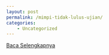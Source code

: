 ```yaml
---
layout: post
permalink: /mimpi-tidak-lulus-ujian/
categories:
    - Uncategorized
---
```


[Baca Selengkapnya](/02)